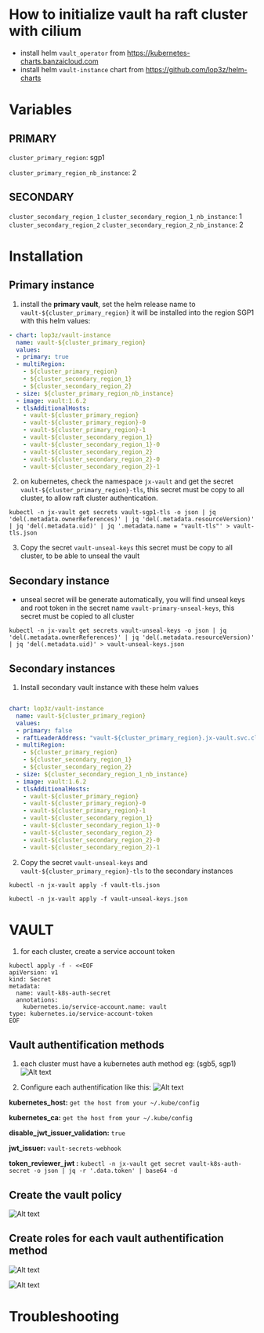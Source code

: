 # How to initialize vault ha raft cluster with cilium
- install helm `vault_operator` from https://kubernetes-charts.banzaicloud.com
- install helm `vault-instance` chart from https://github.com/lop3z/helm-charts

# Variables

## PRIMARY
`cluster_primary_region`: sgp1

`cluster_primary_region_nb_instance`: 2
## SECONDARY
`cluster_secondary_region_1`
`cluster_secondary_region_1_nb_instance`: 1
`cluster_secondary_region_2`
`cluster_secondary_region_2_nb_instance`: 2

# Installation
## Primary instance
1. install the __primary vault__, set the helm release name to 
`vault-${cluster_primary_region}` it will be installed into the region SGP1 with this helm values: 

```yaml
- chart: lop3z/vault-instance
  name: vault-${cluster_primary_region}
  values:
  - primary: true
  - multiRegion:
    - ${cluster_primary_region}
    - ${cluster_secondary_region_1}
    - ${cluster_secondary_region_2}
  - size: ${cluster_primary_region_nb_instance}
  - image: vault:1.6.2
  - tlsAdditionalHosts:
    - vault-${cluster_primary_region}
    - vault-${cluster_primary_region}-0
    - vault-${cluster_primary_region}-1
    - vault-${cluster_secondary_region_1}
    - vault-${cluster_secondary_region_1}-0
    - vault-${cluster_secondary_region_2}
    - vault-${cluster_secondary_region_2}-0
    - vault-${cluster_secondary_region_2}-1
```

2. on kubernetes, check the namespace `jx-vault` and get the secret `vault-${cluster_primary_region}-tls`, this secret must be copy to all cluster, to allow raft cluster authentication.

```
kubectl -n jx-vault get secrets vault-sgp1-tls -o json | jq 'del(.metadata.ownerReferences)' | jq 'del(.metadata.resourceVersion)' | jq 'del(.metadata.uid)' | jq '.metadata.name = "vault-tls"' > vault-tls.json
```` 

3. Copy the secret `vault-unseal-keys` this secret must be copy to all cluster, to be able to unseal the vault

## Secondary instance





- unseal secret will be generate automatically, you will find unseal keys and root token in the secret name `vault-primary-unseal-keys`, this secret must be copied to all cluster

```
kubectl -n jx-vault get secrets vault-unseal-keys -o json | jq 'del(.metadata.ownerReferences)' | jq 'del(.metadata.resourceVersion)' | jq 'del(.metadata.uid)' > vault-unseal-keys.json
````

## Secondary instances

1. Install secondary vault instance with these helm values 

```yaml

chart: lop3z/vault-instance
  name: vault-${cluster_primary_region}
  values:
  - primary: false
  - raftLeaderAddress: "vault-${cluster_primary_region}.jx-vault.svc.cluster.local"
  - multiRegion:
    - ${cluster_primary_region}
    - ${cluster_secondary_region_1}
    - ${cluster_secondary_region_2}
  - size: ${cluster_secondary_region_1_nb_instance}
  - image: vault:1.6.2
  - tlsAdditionalHosts:
    - vault-${cluster_primary_region}
    - vault-${cluster_primary_region}-0
    - vault-${cluster_primary_region}-1
    - vault-${cluster_secondary_region_1}
    - vault-${cluster_secondary_region_1}-0
    - vault-${cluster_secondary_region_2}
    - vault-${cluster_secondary_region_2}-0
    - vault-${cluster_secondary_region_2}-1
```

2. Copy the secret `vault-unseal-keys` and `vault-${cluster_primary_region}-tls` to the secondary instances

`kubectl -n jx-vault apply -f vault-tls.json`

`kubectl -n jx-vault apply -f vault-unseal-keys.json`


# VAULT

1. for each cluster, create a service account token
```
kubectl apply -f - <<EOF
apiVersion: v1
kind: Secret
metadata:
  name: vault-k8s-auth-secret
  annotations:
    kubernetes.io/service-account.name: vault
type: kubernetes.io/service-account-token
EOF
```

## Vault authentification methods

1. each cluster must have a kubernetes auth method eg: (sgb5, sgp1)
![Alt text](<Screenshot from 2023-06-21 18-11-28.png>)

2. Configure each authentification like this:
![Alt text](image.png)


__kubernetes_host:__ `get the host from your ~/.kube/config`

__kubernetes_ca:__ `get the host from your ~/.kube/config`

__disable_jwt_issuer_validation:__ `true`

__jwt_issuer:__ `vault-secrets-webhook`

__token_reviewer_jwt :__ `kubectl -n jx-vault get secret vault-k8s-auth-secret -o json | jq -r '.data.token' | base64 -d`


## Create the vault policy
![Alt text](image-1.png)

## Create roles __for each__ vault authentification method
![Alt text](image-3.png)

![Alt text](image-4.png)
# Troubleshooting